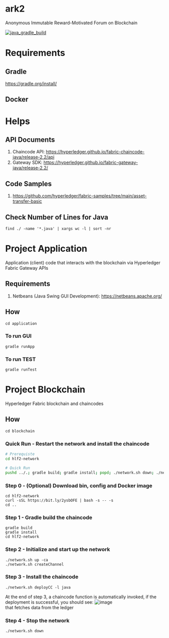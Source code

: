 # ark2
Anonymous Immutable Reward-Motivated Forum on Blockchain

[![java_gradle_build](https://github.com/lichen-liu/ark2/actions/workflows/gradle.yml/badge.svg)](https://github.com/lichen-liu/ark2/actions/workflows/gradle.yml)

# Requirements

## Gradle
https://gradle.org/install/

## Docker

# Helps

## API Documents
1. Chaincode API: https://hyperledger.github.io/fabric-chaincode-java/release-2.2/api
2. Gateway SDK: https://hyperledger.github.io/fabric-gateway-java/release-2.2/

## Code Samples
1. https://github.com/hyperledger/fabric-samples/tree/main/asset-transfer-basic

## Check Number of Lines for Java
```
find ./ -name '*.java' | xargs wc -l | sort -nr
```

# Project Application
Application (client) code that interacts with the blockchain via Hyperledger Fabric Gateway APIs

## Requirements
1. Netbeans (Java Swing GUI Development): https://netbeans.apache.org/

## How
```
cd application
```

### To run GUI
```
gradle runApp
```

### To run TEST
```
gradle runTest
```

# Project Blockchain
Hyperledger Fabric blockchain and chaincodes

## How
```
cd blockchain
```

### Quick Run - Restart the network and install the chaincode
```bash
# Prerequiste
cd hlf2-network

# Quick Run
pushd ../.; gradle build; gradle install; popd; ./network.sh down; ./network.sh up createChannel -ca;./network.sh deployCC -l java;
```

### Step 0 - (Optional) Download bin, config and Docker image
```
cd hlf2-network
curl -sSL https://bit.ly/2ysbOFE | bash -s -- -s
cd ..
```

### Step 1 - Gradle build the chaincode
```
gradle build
gradle install
cd hlf2-network
```

### Step 2 - Initialize and start up the network
```
./network.sh up -ca
./network.sh createChannel
```

### Step 3 - Install the chaincode
```
./network.sh deployCC -l java
```
At the end of step 3, a chaincode function is automatically invoked, if the deployment is successful, you should see:
![image](https://user-images.githubusercontent.com/19659223/113533938-3d8d3300-959d-11eb-94d2-183453de5291.png)
<br /> that fetches data from the ledger

### Step 4 - Stop the network
```
./network.sh down
```
